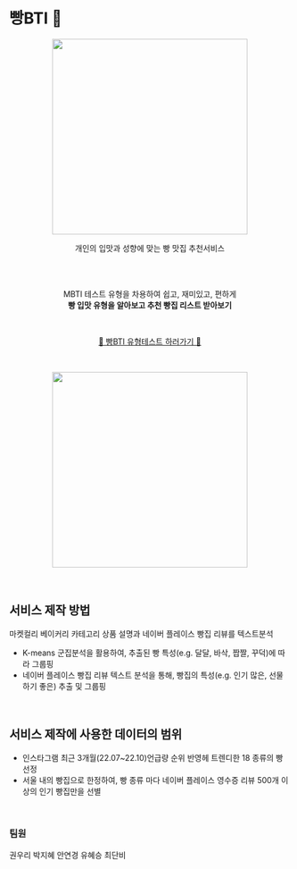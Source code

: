 # 빵BTI 🥐
<p align = "center"><img src="https://user-images.githubusercontent.com/109575863/203251753-4d6cfc25-2ee0-4c28-8dff-d9478c7f294e.png" width="350" height="350"/></p>
<p align = "center">개인의 입맛과 성향에 맞는 빵 맛집 추천서비스</p>
<br>
<br>

<p align = "center">MBTI 테스트 유형을 차용하여 쉽고, 재미있고, 편하게 <br> 
<b>빵 입맛 유형을 알아보고 추천 빵집 리스트 받아보기</b></p>


<br>

<p align = "center"><a href = "https://bbangbti.waveon.io/">🥐 빵BTI 유형테스트 하러가기 🥐</a></p>



<br>

<p align = "center"><img src="https://user-images.githubusercontent.com/109575863/203253394-5d33736c-0e95-446c-913e-ce5d68867f69.gif" width="350"/></p>

<br>


## 서비스 제작 방법
마켓컬리 베이커리 카테고리 상품 설명과 네이버 플레이스 빵집 리뷰를 텍스트분석

- K-means 군집분석을 활용하여, 추출된 빵 특성(e.g. 달달, 바삭, 짭짤, 꾸덕)에 따라 그룹핑
- 네이버 플레이스 빵집 리뷰 텍스트 분석을 통해, 빵집의 특성(e.g. 인기 많은, 선물 하기 좋은) 추출 및 그룹핑

<br>

## 서비스 제작에 사용한 데이터의 범위
- 인스타그램 최근 3개월(22.07~22.10)언급량 순위 반영헤 트렌디한 18 종류의 빵 선정
- 서울 내의 빵집으로 한정하여, 빵 종류 마다 네이버 플레이스 영수증 리뷰 500개 이상의 인기 빵집만을 선별

<br>

### 팀원
권우리
박지혜
안연경
유혜승
최단비
